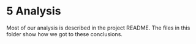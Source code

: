 # 5 Analysis

Most of our analysis is described in the project README. The files in this folder show how we got to these conclusions.
